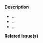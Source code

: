<!--   Thank you for your contribution. Before you submit the pull request:
1. Follow our contribution guidelines
2. Test your changes and attach their results to the pull request.
3. Update the relevant documentation.
-->

**Description**

- ...
- ...
- ...

**Related issue(s)**
<!-- If you refer to a particular issue, provide its number, othewise, remove this section.
For example, `Resolves #123`, `Fixes #43`, or `See also #33`. The `See also #33` option will not automatically close the issue after the PR merge. -->